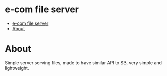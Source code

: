 # e-com file server

<!-- TOC -->
* [e-com file server](#e-com-file-server)
* [About](#about)
<!-- TOC -->

# About
Simple server serving files, made to have similar API to S3, very simple and lightweight.
